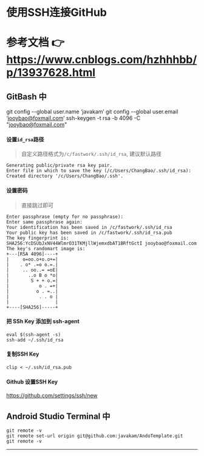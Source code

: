 # 使用SSH连接GitHub
# 参考文档 👉 https://www.cnblogs.com/hzhhhbb/p/13937628.html

## GitBash 中
git config --global user.name ‘javakam’
git config --global user.email ‘jooybao@foxmail.com’
ssh-keygen -t rsa -b 4096 -C "jooybao@foxmail.com"

#### 设置`id_rsa`路径
> 自定义路径格式为`/c/fastwork/.ssh/id_rsa`, 建议默认路径

```
Generating public/private rsa key pair.
Enter file in which to save the key (/c/Users/ChangBao/.ssh/id_rsa):
Created directory '/c/Users/ChangBao/.ssh'.
```
#### 设置密码
> 直接跳过即可

```
Enter passphrase (empty for no passphrase):
Enter same passphrase again:
Your identification has been saved in /c/fastwork/.ssh/id_rsa
Your public key has been saved in /c/fastwork/.ssh/id_rsa.pub
The key fingerprint is:
SHA256:YcDSUbJxNV44WlmrO31TKMjllWjemxdbAT1BRftGctI jooybao@foxmail.com
The key's randomart image is:
+---[RSA 4096]----+
|     o=oo.o+o.o+=|
|    . o* .=o o.=.|
|     .. oo..= =oE|
|       ..o B o *o|
|        S + + o.=|
|           o . =+|
|          o . =..|
|           . . o |
|                 |
+----[SHA256]-----+
```
#### 把 SSh Key 添加到 ssh-agent
```
eval $(ssh-agent -s)
ssh-add ~/.ssh/id_rsa
```
#### 复制SSH Key
```
clip < ~/.ssh/id_rsa.pub
```

#### Github 设置SSH Key
<https://github.com/settings/ssh/new>

## Android Studio Terminal 中
```
git remote -v
git remote set-url origin git@github.com:javakam/AndoTemplate.git
git remote -v
```

---
